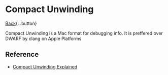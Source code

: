# Compact Unwinding

[Back](../../index.md#c-cpp-compilers){: .button}

Compact Unwinding is a Mac format for debugging info. It is preffered over DWARF by clang on Apple Platforms

## Reference

- [Compact Unwinding Explained](https://gankra.github.io/blah/compact-unwinding/)
